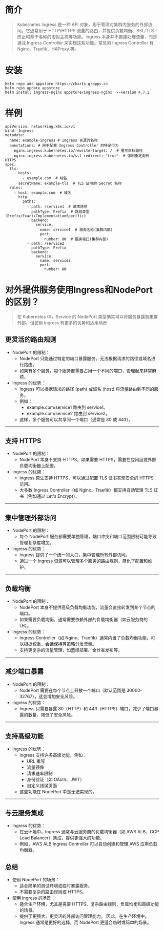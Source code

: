 # 简介
> Kubernetes Ingress 是一种 API 对象，用于管理对集群内服务的外部访问。它通常用于 HTTP/HTTPS 流量的路由，并提供负载均衡、SSL/TLS 终止和基于名称的虚拟主机等功能。Ingress 本身并不直接处理流量，而是通过 Ingress Controller 来实现这些功能。常见的 Ingress Controller 有 Nginx、Traefik、HAProxy 等。

# 安装
```
helm repo add appstore https://charts.grapps.cn
helm repo update appstore
helm install ingress-nginx appstore/ingress-nginx  --version 4.7.1
```
# 样例
```
apiVersion: networking.k8s.io/v1
kind: Ingress
metadata:
  name: example-ingress # Ingress 资源的名称
  annotations: # 用于配置 Ingress Controller 的特定行为
    nginx.ingress.kubernetes.io/rewrite-target: /  # 重写目标路径
    nginx.ingress.kubernetes.io/ssl-redirect: "true"  # 强制重定向到 HTTPS
spec:
  tls:
    - hosts:
        - example.com  # 域名
      secretName: example-tls  # TLS 证书的 Secret 名称
  rules:
    - host: example.com  # 域名
      http:
        paths:
          - path: /service1  # 请求路径
            pathType: Prefix  # 路径类型(Prefix/Exact/ImplementationSpecific)
            backend:
              service:
                name: service1  # 服务名称(集群内部)
                port:
                  number: 80  # 服务端口(集群内部)
          - path: /service2
            pathType: Prefix
            backend:
              service:
                name: service2
                port:
                  number: 80
```
# 对外提供服务使用Ingress和NodePort的区别？
> 在 Kubernetes 中，Service 的 NodePort 类型确实可以将服务暴露到集群外部，但使用 Ingress 有更多的优势和适用场景

## 更灵活的路由规则
- NodePort 的限制：
  - NodePort 只能通过特定的端口暴露服务，无法根据请求的路径或域名进行路由。
  - 如果有多个服务，每个服务都需要占用一个不同的端口，管理起来非常麻烦。
- Ingress 的优势：
  - Ingress 可以根据请求的路径 (path) 或域名 (host) 将流量路由到不同的服务。
  - 例如：
    - example.com/service1 路由到 service1。
    - example.com/service2 路由到 service2。
  - 这样，多个服务可以共享同一个端口（通常是 80 或 443）。

---
## 支持 HTTPS
- NodePort 的限制：
  - NodePort 本身不支持 HTTPS，如果需要 HTTPS，需要在应用层或外部负载均衡器上配置。
- Ingress 的优势：
  - Ingress 原生支持 HTTPS，可以通过配置 TLS 证书实现安全的 HTTPS 访问。
  - 大多数 Ingress Controller（如 Nginx、Traefik）都支持自动管理 TLS 证书（例如通过 Let's Encrypt）。

---
## 集中管理外部访问
- NodePort 的限制：
  - 每个 NodePort 服务都需要单独管理，端口冲突和端口范围限制可能导致管理复杂度增加。
- Ingress 的优势：
  - Ingress 提供了一个统一的入口，集中管理所有外部访问。
  - 通过一个 Ingress 资源可以管理多个服务的路由规则，简化了配置和维护。

---
## 负载均衡
- NodePort 的限制：
  - NodePort 本身不提供高级负载均衡功能，流量会直接转发到某个节点的端口。
  - 如果需要负载均衡，通常需要依赖外部的负载均衡器（如云服务商的 LB）。
- Ingress 的优势：
  - Ingress Controller（如 Nginx、Traefik）通常内置了负载均衡功能，可以根据权重、会话保持等策略分发流量。
  - 支持更复杂的流量管理，如蓝绿部署、金丝雀发布等。

---
## 减少端口暴露
- NodePort 的限制：
  - NodePort 需要在每个节点上开放一个端口（默认范围是 30000-32767），这会增加安全风险。
- Ingress 的优势：
  - Ingress 只需要暴露 80（HTTP）和 443（HTTPS）端口，减少了端口暴露的数量，降低了安全风险。

---
## 支持高级功能
- Ingress 的优势：
  - Ingress 支持许多高级功能，例如：
    - URL 重写
    - 流量镜像
    - 请求速率限制
    - 身份验证（如 OAuth、JWT）
    - 自定义错误页面
  - 这些功能在 NodePort 中是无法实现的。

---
## 与云服务集成
- Ingress 的优势：
  - 在云环境中，Ingress 通常与云服务商的负载均衡器（如 AWS ALB、GCP Load Balancer）集成，提供更强大的功能。
  - 例如，AWS ALB Ingress Controller 可以自动创建和管理 AWS 应用负载均衡器。

## 总结
- 使用 NodePort 的场景：
  - 适合简单的测试环境或临时暴露服务。
  - 不需要复杂的路由规则或 HTTPS。
- 使用 Ingress 的场景：
  - 适合生产环境，尤其是需要 HTTPS、复杂路由规则、负载均衡和高级功能的场景。
  - 提供了更强大、更灵活的外部访问管理能力。
因此，在生产环境中，Ingress 通常是更好的选择，而 NodePort 更适合临时或简单的场景。